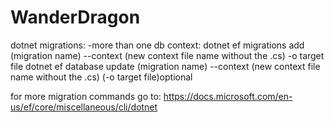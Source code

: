 # WanderDragon

dotnet migrations:
-more than one db context:
  dotnet ef migrations add (migration name) --context (new context file name without the .cs) -o target file
  dotnet ef database update (migration name) --context (new context file name without the .cs) (-o target file)optional
  
 for more migration commands go to:
 https://docs.microsoft.com/en-us/ef/core/miscellaneous/cli/dotnet
 
